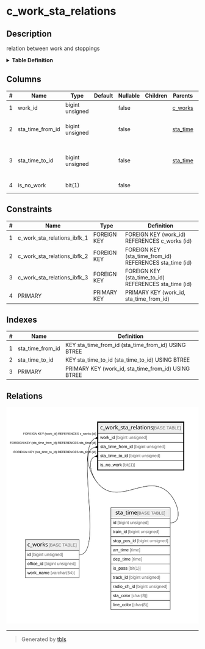 # c_work_sta_relations

## Description

relation between work and stoppings

<details>
<summary><strong>Table Definition</strong></summary>

```sql
CREATE TABLE `c_work_sta_relations` (
  `work_id` bigint unsigned NOT NULL COMMENT 'target work id',
  `sta_time_from_id` bigint unsigned NOT NULL COMMENT 'target origin station arrive/departure time record id',
  `sta_time_to_id` bigint unsigned NOT NULL COMMENT 'target destination station arrive/departure time record id',
  `is_no_work` bit(1) NOT NULL COMMENT 'whether the work is phoresis',
  PRIMARY KEY (`work_id`,`sta_time_from_id`),
  KEY `sta_time_from_id` (`sta_time_from_id`),
  KEY `sta_time_to_id` (`sta_time_to_id`),
  CONSTRAINT `c_work_sta_relations_ibfk_1` FOREIGN KEY (`work_id`) REFERENCES `c_works` (`id`) ON DELETE CASCADE,
  CONSTRAINT `c_work_sta_relations_ibfk_2` FOREIGN KEY (`sta_time_from_id`) REFERENCES `sta_time` (`id`),
  CONSTRAINT `c_work_sta_relations_ibfk_3` FOREIGN KEY (`sta_time_to_id`) REFERENCES `sta_time` (`id`)
) ENGINE=InnoDB DEFAULT CHARSET=utf8mb3 COMMENT='relation between work and stoppings'
```

</details>

## Columns

| # | Name | Type | Default | Nullable | Children | Parents | Comment |
| - | ---- | ---- | ------- | -------- | -------- | ------- | ------- |
| 1 | work_id | bigint unsigned |  | false |  | [c_works](c_works.md) | target work id |
| 2 | sta_time_from_id | bigint unsigned |  | false |  | [sta_time](sta_time.md) | target origin station arrive/departure time record id |
| 3 | sta_time_to_id | bigint unsigned |  | false |  | [sta_time](sta_time.md) | target destination station arrive/departure time record id |
| 4 | is_no_work | bit(1) |  | false |  |  | whether the work is phoresis |

## Constraints

| # | Name | Type | Definition |
| - | ---- | ---- | ---------- |
| 1 | c_work_sta_relations_ibfk_1 | FOREIGN KEY | FOREIGN KEY (work_id) REFERENCES c_works (id) |
| 2 | c_work_sta_relations_ibfk_2 | FOREIGN KEY | FOREIGN KEY (sta_time_from_id) REFERENCES sta_time (id) |
| 3 | c_work_sta_relations_ibfk_3 | FOREIGN KEY | FOREIGN KEY (sta_time_to_id) REFERENCES sta_time (id) |
| 4 | PRIMARY | PRIMARY KEY | PRIMARY KEY (work_id, sta_time_from_id) |

## Indexes

| # | Name | Definition |
| - | ---- | ---------- |
| 1 | sta_time_from_id | KEY sta_time_from_id (sta_time_from_id) USING BTREE |
| 2 | sta_time_to_id | KEY sta_time_to_id (sta_time_to_id) USING BTREE |
| 3 | PRIMARY | PRIMARY KEY (work_id, sta_time_from_id) USING BTREE |

## Relations

![er](c_work_sta_relations.svg)

---

> Generated by [tbls](https://github.com/k1LoW/tbls)
